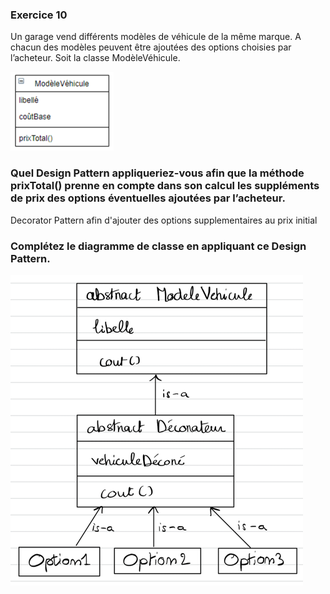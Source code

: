 ### Exercice 10

Un garage vend différents modèles de véhicule de la même marque.
A chacun des modèles peuvent être ajoutées des options choisies par l’acheteur.
Soit la classe ModèleVéhicule.

![img.png](img.png)

### Quel Design Pattern appliqueriez-vous afin que la méthode prixTotal() prenne en compte dans son calcul les suppléments de prix des options éventuelles ajoutées par l’acheteur.

Decorator Pattern afin d'ajouter des options supplementaires au prix initial

### Complétez le diagramme de classe en appliquant ce Design Pattern.

![DecoratorPattern.png](DecoratorPattern.png)